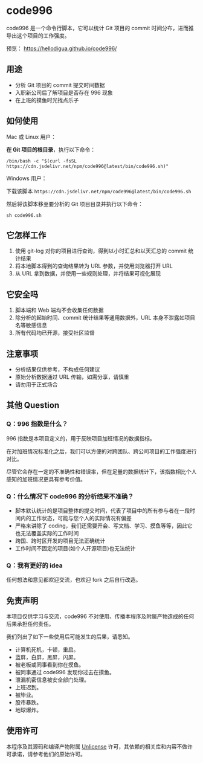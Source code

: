 # code996

code996 是一个命令行脚本，它可以统计 Git 项目的 commit 时间分布，进而推导出这个项目的工作强度。

预览： https://hellodigua.github.io/code996/

## 用途

- 分析 Git 项目的 commit 提交时间数据
- 入职新公司后了解项目是否存在 996 现象
- 在上班的摸鱼时光找点乐子

## 如何使用

Mac 或 Linux 用户：

**在 Git 项目的根目录**，执行以下命令：

```
/bin/bash -c "$(curl -fsSL https://cdn.jsdelivr.net/npm/code996@latest/bin/code996.sh)"
```

Windows 用户：

下载该脚本 `https://cdn.jsdelivr.net/npm/code996@latest/bin/code996.sh`

然后将该脚本移至要分析的 Git 项目目录并执行以下命令：

```
sh code996.sh
```

<!-- <details>
<summary>展开查看更多命令</summary>

```
```

</details> -->

## 它怎样工作

1. 使用 git-log 对你的项目进行查询，得到以小时汇总和以天汇总的 commit 统计结果
2. 将本地脚本得到的查询结果转为 URL 参数，并使用浏览器打开 URL
3. 从 URL 拿到数据，并使用一些规则处理，并将结果可视化展现

## 它安全吗

1. 脚本端和 Web 端均不会收集任何数据
2. 除分析的起始时间、commit 统计结果等通用数据外，URL 本身不泄露如项目名等敏感信息
3. 所有代码均已开源，接受社区监督

## 注意事项

- 分析结果仅供参考，不构成任何建议
- 原始分析数据通过 URL 传输，如需分享，请慎重
- 请勿用于正式场合

## 其他 Question

### Q：996 指数是什么？

996 指数是本项目定义的，用于反映项目加班情况的数据指标。

在对加班情况标准化之后，我们可以方便的对跨团队、跨公司项目的工作强度进行对比。

尽管它会存在一定的不准确性和错误率，但在足量的数据统计下，该指数相比个人感知的加班情况更具有参考价值。

### Q：什么情况下 code996 的分析结果不准确？

- 脚本默认统计的是项目整体的提交时间，代表了项目中的所有参与者在一段时间内的工作状态，可能与您个人的实际情况有偏差
- 严格来讲除了 coding，我们还需要开会、写文档、学习、摸鱼等等，因此它也无法覆盖实际的工作时间
- 跨国、跨时区开发的项目无法正确统计
- 工作时间不固定的项目(如个人开源项目)也无法统计

### Q：我有更好的 idea

任何想法和意见都欢迎交流，也欢迎 fork 之后自行改造。

## 免责声明

本项目仅供学习与交流，code996 不对使用、传播本程序及附属产物造成的任何后果承担任何责任。

我们列出了如下一些使用后可能发生的后果，请悉知。

- 计算机死机，卡顿，重启。
- 蓝屏，白屏，黑屏，闪屏。
- 被老板或同事看到你在摸鱼。
- 被同事通过 code996 发现你过去在摸鱼。
- 泄漏机密信息被安全部门处理。
- 上班迟到。
- 被毕业。
- 股市暴跌。
- 地球爆炸。

## 使用许可

本程序及其源码和编译产物附属 [Unlicense](LICENSE) 许可，其依赖的相关库和内容不做许可承诺，请参考他们的原始许可。
